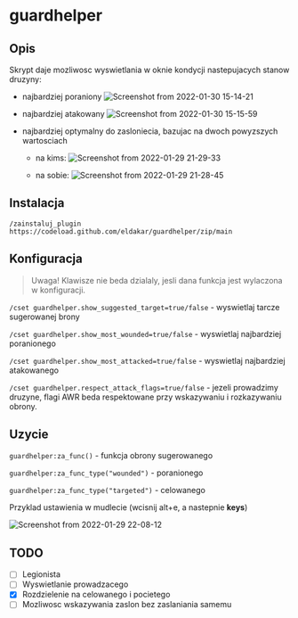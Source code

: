 # guardhelper

## Opis

Skrypt daje mozliwosc wyswietlania w oknie kondycji nastepujacych stanow druzyny:
* najbardziej poraniony
![Screenshot from 2022-01-30 15-14-21](https://user-images.githubusercontent.com/11772152/151705552-476bf6e9-092d-410d-a494-387b65a27a53.png)

* najbardziej atakowany
![Screenshot from 2022-01-30 15-15-59](https://user-images.githubusercontent.com/11772152/151705591-dd602378-64c1-49b2-b0c6-054ce6a430e9.png)

* najbardziej optymalny do zasloniecia, bazujac na dwoch powyzszych wartosciach

  - na kims:
![Screenshot from 2022-01-29 21-29-33](https://user-images.githubusercontent.com/11772152/151678164-d1c45e05-3c45-44d4-9559-9750ece10819.png)

  - na sobie:
![Screenshot from 2022-01-29 21-28-45](https://user-images.githubusercontent.com/11772152/151678172-c3009bdc-6132-47c8-9b10-0d5af0c3206e.png)

## Instalacja

`/zainstaluj_plugin https://codeload.github.com/eldakar/guardhelper/zip/main`

## Konfiguracja

> Uwaga! Klawisze nie beda dzialaly, jesli dana funkcja jest wylaczona w konfiguracji.

`/cset guardhelper.show_suggested_target=true/false` - wyswietlaj tarcze sugerowanej brony

`/cset guardhelper.show_most_wounded=true/false` - wyswietlaj najbardziej poranionego

`/cset guardhelper.show_most_attacked=true/false` - wyswietlaj najbardziej atakowanego

`/cset guardhelper.respect_attack_flags=true/false` - jezeli prowadzimy druzyne, flagi AWR beda respektowane przy wskazywaniu i rozkazywaniu obrony.

## Uzycie

`guardhelper:za_func()` - funkcja obrony sugerowanego

`guardhelper:za_func_type("wounded")` - poranionego

`guardhelper:za_func_type("targeted")` - celowanego


Przyklad ustawienia w mudlecie (wcisnij alt+e, a nastepnie **keys**)

![Screenshot from 2022-01-29 22-08-12](https://user-images.githubusercontent.com/11772152/151679101-21a12332-bc74-4954-9cbd-8b8c9a1c8b3f.png)


## TODO
- [ ] Legionista
- [ ] Wyswietlanie prowadzacego
- [x] Rozdzielenie na celowanego i pocietego
- [ ] Mozliwosc wskazywania zaslon bez zaslaniania samemu

